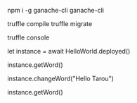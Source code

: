 npm i -g ganache-cli
ganache-cli

truffle compile
truffle migrate

truffle console

let instance = await HelloWorld.deployed()


instance.getWord()

instance.changeWord("Hello Tarou")

instance.getWord()
